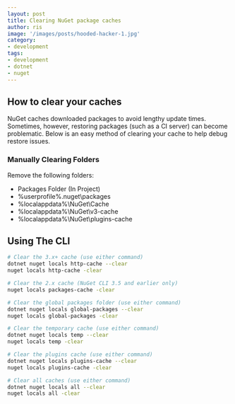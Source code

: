 ```yaml
---
layout: post
title: Clearing NuGet package caches
author: ris
image: '/images/posts/hooded-hacker-1.jpg'
category:
- development
tags:
- development
- dotnet
- nuget
---
```


## How to clear your caches

NuGet caches downloaded packages to avoid lengthy update times.  Sometimes, however, restoring packages (such as a CI server) can become problematic.  Below is an easy method of clearing your cache to help debug restore issues.

### Manually Clearing Folders
Remove the following folders:

  * Packages Folder (In Project)
  * %userprofile%\.nuget\packages
  * %localappdata%\NuGet\Cache
  * %localappdata%\NuGet\v3-cache
  * %localappdata%\NuGet\plugins-cache

## Using The CLI
``` bash
# Clear the 3.x+ cache (use either command)
dotnet nuget locals http-cache --clear
nuget locals http-cache -clear

# Clear the 2.x cache (NuGet CLI 3.5 and earlier only)
nuget locals packages-cache -clear

# Clear the global packages folder (use either command)
dotnet nuget locals global-packages --clear
nuget locals global-packages -clear

# Clear the temporary cache (use either command)
dotnet nuget locals temp --clear
nuget locals temp -clear

# Clear the plugins cache (use either command)
dotnet nuget locals plugins-cache --clear
nuget locals plugins-cache -clear

# Clear all caches (use either command)
dotnet nuget locals all --clear
nuget locals all -clear
```
